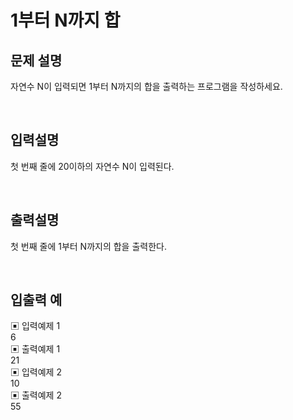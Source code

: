 # 1부터 N까지 합

## 문제 설명
자연수 N이 입력되면 1부터 N까지의 합을 출력하는 프로그램을 작성하세요.

<br>

## 입력설명
첫 번째 줄에 20이하의 자연수 N이 입력된다.

<br>

## 출력설명
첫 번째 줄에 1부터 N까지의 합을 출력한다.

<br>

## 입출력 예
▣ 입력예제 1 <br> 
6 <br>
▣ 출력예제 1 <br> 
21 <br>
▣ 입력예제 2 <br> 
10 <br>
▣ 출력예제 2 <br> 
55 <br>
